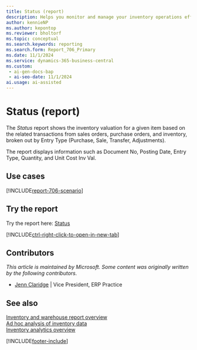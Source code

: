 ```yaml
---
title: Status (report)
description: Helps you monitor and manage your inventory operations effectively by providing real-time insights into the current state of your inventory. Might allow you to optimize your supply chain processes and reduce cost associated with inventory.
author: kennieNP
ms.author: kepontop
ms.reviewer: bholtorf
ms.topic: conceptual
ms.search.keywords: reporting
ms.search.form: Report_706_Primary
ms.date: 11/1/2024
ms.service: dynamics-365-business-central
ms.custom:
 - ai-gen-docs-bap
 - ai-seo-date: 11/1/2024
ai.usage: ai-assisted
---
```


# Status (report)

The *Status* report shows the inventory valuation for a given item based on the related transactions from sales orders, purchase orders, and inventory, broken out by Entry Type (Purchase, Sale, Transfer, Adjustments).

The report displays information such as Document No, Posting Date, Entry Type, Quantity, and Unit Cost Inv Val.


## Use cases

[!INCLUDE[report-706-scenario](../includes/report-706-scenario-include.md)]

<!-- 

Prompt

Below is a report in an ERP system. Provide 3-4 use cases for different personas working with manufacturing

Format like this:    
  
As a <persona>, use the report to    
* use case 1  
* use case 2    

Do not capitalize the persona names. 

Do not start lines with "Use the data to"

## Report name
Status

## Report description
The *Status* report shows the inventory valuation for a given item based on the related transactions from sales orders, purchase orders, and inventory, broken out by Entry Type (Purchase, Sale, Transfer, Adjustments).
The report displays information such as Document No, Posting Date, Entry Type, Quantity, and Unit Cost Inv Val.

### What the report does

### Use cases
Helps you monitor and manage your inventory operations effectively by providing real-time insights into the current state of your inventory. Might allow you to optimize your supply chain processes and reduce cost associated with inventory.

Please include your data sources and URLs


-->

## Try the report

Try the report here: [Status](https://businesscentral.dynamics.com?report=706)

[!INCLUDE[ctrl-right-click-to-open-in-new-tab](../includes/ctrl-right-click-to-open-in-new-tab.md)]


## Contributors

*This article is maintained by Microsoft. Some content was originally written by the following contributors.*

* [Jenn Claridge](https://www.linkedin.com/in/jenn-morton-sabre/) | Vice President, ERP Practice


## See also

[Inventory and warehouse report overview](../inventory-WMS-reports.md)   
[Ad hoc analysis of inventory data](../ad-hoc-analysis-inventory.md)   
[Inventory analytics overview](../inventory-analytics-overview.md)  

[!INCLUDE[footer-include](../includes/footer-banner.md)]